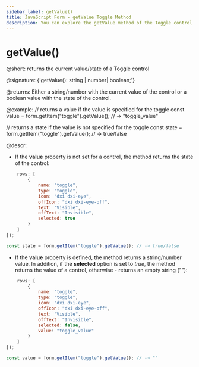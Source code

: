 ```yaml
---
sidebar_label: getValue()
title: JavaScript Form - getValue Toggle Method 
description: You can explore the getValue method of the Toggle control of Form in the documentation of the DHTMLX JavaScript UI library. Browse developer guides and API reference, try out code examples and live demos, and download a free 30-day evaluation version of DHTMLX Suite.
---
```


# getValue()

@short: returns the current value/state of a Toggle control

@signature: {'getValue(): string | number| boolean;'}

@returns:
Either a string/number with the current value of the control or a boolean value with the state of the control.

@example:
// returns a value if the value is specified for the toggle
const value = form.getItem("toggle").getValue(); // -> "toggle_value"

// returns a state if the value is not specified for the toggle
const state = form.getItem("toggle").getValue(); // -> true/false

@descr:

- If the **value** property is not set for a control, the method returns the state of the control:

```javascript
    rows: [
        {
            name: "toggle",
            type: "toggle",
            icon: "dxi dxi-eye",
            offIcon: "dxi dxi-eye-off",
            text: "Visible",
            offText: "Invisible",
            selected: true
        }
    ]
});

const state = form.getItem("toggle").getValue(); // -> true/false
```

- If the **value** property is defined, the method returns a string/number value. In addition, if the **selected** option is set to *true*, the method returns the value of a control, otherwise - returns an empty string (""):

```javascript
    rows: [
        {
            name: "toggle",
            type: "toggle",
            icon: "dxi dxi-eye",
            offIcon: "dxi dxi-eye-off",
            text: "Visible",
            offText: "Invisible",
            selected: false,
            value: "toggle_value"
        }
    ]
});

const value = form.getItem("toggle").getValue(); // -> ""
```
